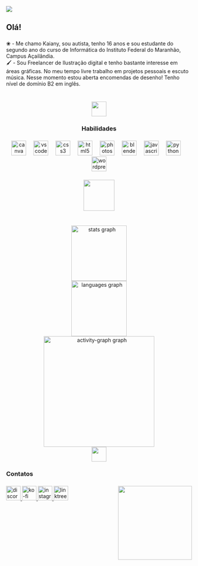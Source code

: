 <img align="center" src="https://i.pinimg.com/originals/45/c1/fc/45c1fcf4aaae94a8ab0015e186070d22.gif">

<h2 align="left">Olá!</h2>

###

<p align="left">❀ - Me chamo Kaiany, sou autista, tenho 16 anos e sou estudante do segundo ano do curso de Informática do Instituto Federal do Maranhão,  Campus Açailândia.<br>🖌️ - Sou Freelancer de Ilustração digital e tenho bastante interesse em áreas gráficas. No meu tempo livre trabalho em projetos pessoais e escuto música.  Nesse momento estou aberta encomendas de desenho! Tenho nível de domínio B2 em inglês. </p>

###

<br clear="both">

<div align="center">
  <img height="40" align="center" src="https://media.tenor.com/INaouFv5F9EAAAAj/divider-star-divider.gif">
</div>

<h3 align="center">Habilidades</h3>

###

<div align="center">
  <img src="https://cdn.simpleicons.org/canva/00C4CC" height="40" alt="canva logo"  />
  <img width="12" />
  <img src="https://skillicons.dev/icons?i=vscode" height="40" alt="vscode logo"  />
  <img width="12" />
  <img src="https://cdn.simpleicons.org/css3/1572B6" height="40" alt="css3 logo"  />
  <img width="12" />
  <img src="https://cdn.simpleicons.org/html5/E34F26" height="40" alt="html5 logo"  />
  <img width="12" />
  <img src="https://cdn.simpleicons.org/adobephotoshop/31A8FF" height="40" alt="photoshop logo"  />
  <img width="12" />
  <img src="https://cdn.simpleicons.org/blender/F5792A" height="40" alt="blender logo"  />
  <img width="12" />
  <img src="https://cdn.jsdelivr.net/gh/devicons/devicon/icons/javascript/javascript-original.svg" height="40" alt="javascript logo"  />
  <img width="12" />
  <img src="https://cdn.jsdelivr.net/gh/devicons/devicon/icons/python/python-original.svg" height="40" alt="python logo"  />
  <img width="12" />
  <img src="https://cdn.simpleicons.org/wordpress/21759B" height="40" alt="wordpress logo"  />
</div>

###
###
###

<div align="center">
  <img height="84" src="https://media.tenor.com/GSwh5nmSBSEAAAAj/blue-bow-divider-gif.gif"  />
</div>

###

<br clear="both">

<div align="center">
  <img src="https://github-readme-stats.vercel.app/api?username=kaiiaa&hide_title=true&hide_rank=false&show_icons=true&include_all_commits=true&count_private=true&disable_animations=false&theme=github_dark&locale=pt-br&hide_border=true&order=1" height="150" alt="stats graph" /> <br>
  <img src="https://github-readme-stats.vercel.app/api/top-langs?username=kaiiaa&locale=pt-br&hide_title=false&layout=compact&card_width=320&langs_count=9&theme=github_dark&hide_border=true&order=2&custom_title=Linguagens" height="150" alt="languages graph" /> <br>
  <img src="https://github-readme-activity-graph.vercel.app/graph?username=kaiiaa&radius=16&theme=github-dark&area=true&order=5&hide_border=true" height="300" alt="activity-graph graph"  />
</div>

<div align="center">
  <img height="40" align="center" src="https://media.tenor.com/INaouFv5F9EAAAAj/divider-star-divider.gif">
</div>


<h3 align="left">Contatos</h3>

###

<img align="right" height="200" src="https://media2.giphy.com/media/v1.Y2lkPTc5MGI3NjExb3h4ejhpYnhlMGJpeTBqcTRud2t0N3A2ZjhkbXU3MTA0NTFmcXNmeSZlcD12MV9pbnRlcm5hbF9naWZfYnlfaWQmY3Q9cw/DihuE8jPKOyBEayQaj/giphy.webp"  />

###

<div align="left">
  <a href="https://discordapp.com/users/1279890369194098839" target="_blank">
    <img src="https://img.shields.io/static/v1?message=Discord&logo=discord&label=&color=573143&logoColor=white&labelColor=&style=for-the-badge" height="39" alt="discord logo"  />
  </a>
  <a href="https://ko-fi.com/kaaaiiy" target="_blank">
    <img src="https://img.shields.io/static/v1?message=Ko-fi&logo=ko-fi&label=&color=654c7d&logoColor=white&labelColor=&style=for-the-badge" height="39" alt="ko-fi logo"  />
  </a>
  <a href="https://www.instagram.com/kaaaiiy_" target="_blank">
    <img src="https://img.shields.io/static/v1?message=Instagram&logo=instagram&label=&color=315736&logoColor=white&labelColor=&style=for-the-badge" height="39" alt="instagram logo"  />
  </a>
  <a href="https://linktr.ee/kaaiiy_" target="_blank">
    <img src="https://img.shields.io/static/v1?message=Linktree&logo=linktree&label=&color=739e83&logoColor=white&labelColor=&style=for-the-badge" height="39" alt="linktree logo"  />
  </a>
</div>

###
